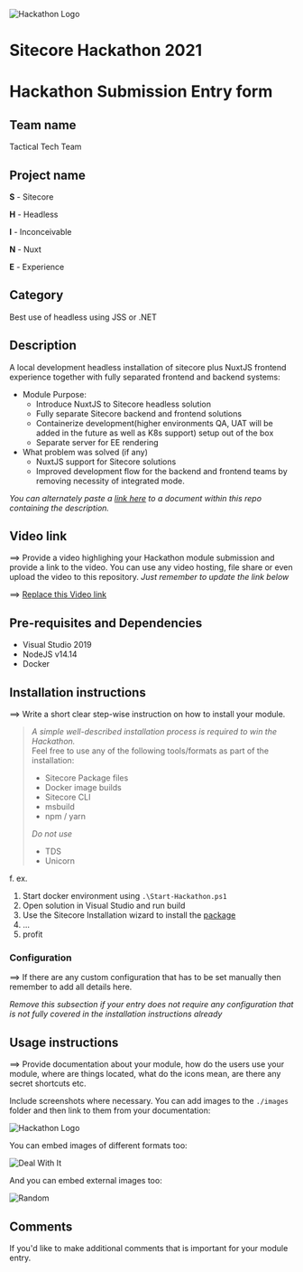 ![Hackathon Logo](docs/images/hackathon.png?raw=true "Hackathon Logo")
# Sitecore Hackathon 2021

# Hackathon Submission Entry form

## Team name
Tactical Tech Team

## Project name
**S** - Sitecore

**H** - Headless

**I** - Inconceivable

**N** - Nuxt

**E** - Experience

## Category
Best use of headless using JSS or .NET

## Description
A local development headless installation of sitecore plus NuxtJS frontend experience together with fully separated frontend and backend systems:
  - Module Purpose:
    - Introduce NuxtJS to Sitecore headless solution
    - Fully separate Sitecore backend and frontend solutions
    - Containerize development(higher environments QA, UAT will be added in the future as well as K8s support) setup out of the box
    - Separate server for EE rendering
  - What problem was solved (if any)
    - NuxtJS support for Sitecore solutions
    - Improved development flow for the backend and frontend teams by removing necessity of integrated mode.

_You can alternately paste a [link here](#docs) to a document within this repo containing the description._

## Video link
⟹ Provide a video highlighing your Hackathon module submission and provide a link to the video. You can use any video hosting, file share or even upload the video to this repository. _Just remember to update the link below_

⟹ [Replace this Video link](#video-link)



## Pre-requisites and Dependencies
- Visual Studio 2019
- NodeJS v14.14
- Docker

## Installation instructions
⟹ Write a short clear step-wise instruction on how to install your module.  

> _A simple well-described installation process is required to win the Hackathon._  
> Feel free to use any of the following tools/formats as part of the installation:
> - Sitecore Package files
> - Docker image builds
> - Sitecore CLI
> - msbuild
> - npm / yarn
> 
> _Do not use_
> - TDS
> - Unicorn
 
f. ex. 

1. Start docker environment using `.\Start-Hackathon.ps1`
2. Open solution in Visual Studio and run build
3. Use the Sitecore Installation wizard to install the [package](#link-to-package)
4. ...
5. profit

### Configuration
⟹ If there are any custom configuration that has to be set manually then remember to add all details here.

_Remove this subsection if your entry does not require any configuration that is not fully covered in the installation instructions already_

## Usage instructions
⟹ Provide documentation about your module, how do the users use your module, where are things located, what do the icons mean, are there any secret shortcuts etc.

Include screenshots where necessary. You can add images to the `./images` folder and then link to them from your documentation:

![Hackathon Logo](docs/images/hackathon.png?raw=true "Hackathon Logo")

You can embed images of different formats too:

![Deal With It](docs/images/deal-with-it.gif?raw=true "Deal With It")

And you can embed external images too:

![Random](https://thiscatdoesnotexist.com/)

## Comments
If you'd like to make additional comments that is important for your module entry.

